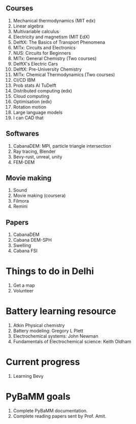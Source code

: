 
## Courses

1. Mechanical thermodynamics (MIT edx)
2. Linear algebra
3. Multivariable calculus
4. Electricity and magnetism (MIT EdX)
5. DelftX: The Basics of Transport Phenomena
6. MITx: Circuits and Electronics
7. NUS: Circuits for Beginners
8. MITx: General Chemistry (Two courses)
9. DelftX's Electric Cars
10. DelftX: Pre-University Chemistry
11. MITx: Chemical Thermodynamics (Two courses)
12. CI/CD IBM
13. Prob stats AI TuDelft
14. Distributed computing (edx)
15. Cloud computing
16. Optimisation (edx)
17. Rotation motion
18. Large language models
20. I can CAD that



## Softwares

1. CabanaDEM: MPI, particle triangle intersection
2. Ray tracing, Blender
3. Bevy-rust, unreal, unity
4. FEM-DEM

## Movie making

1. Sound
2. Movie making (coursera)
3. Filmora
4. Remini

## Papers

1. CabanaDEM
2. Cabana DEM-SPH
3. Swelling
4. Cabana FSI


# Things to do in Delhi

1. Get a map
2. Volunteer


# Battery learning resource

1. Atkin Physical chemistry
2. Battery modeling: Gregory L Plett
3. Electrochemical systems: John Newman
4. Fundamentals of Electrochemical science: Keith Oldham
# Current progress

1. Learning Bevy



# PyBaMM goals

1. Complete PyBaMM documentation.
2. Complete reading papers sent by Prof. Amit.